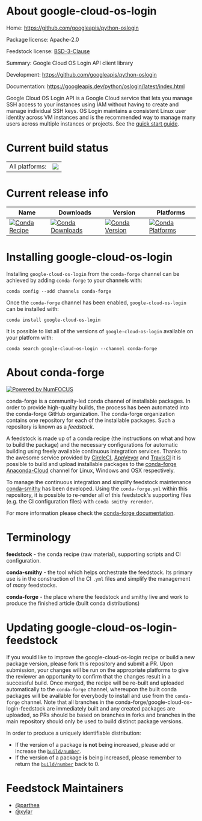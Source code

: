 About google-cloud-os-login
===========================

Home: https://github.com/googleapis/python-oslogin

Package license: Apache-2.0

Feedstock license: [BSD-3-Clause](https://github.com/conda-forge/google-cloud-os-login-feedstock/blob/master/LICENSE.txt)

Summary: Google Cloud OS Login API client library

Development: https://github.com/googleapis/python-oslogin

Documentation: https://googleapis.dev/python/oslogin/latest/index.html

Google Cloud OS Login API is a Google Cloud service that lets you manage SSH access to your instances using IAM without having to create and manage individual SSH keys. OS Login maintains a consistent Linux user identity across VM instances and is the recommended way to manage many users across multiple instances or projects.
See the [quick start guide](https://googleapis.dev/python/oslogin/latest/index.html#quick-start).

Current build status
====================


<table><tr><td>All platforms:</td>
    <td>
      <a href="https://dev.azure.com/conda-forge/feedstock-builds/_build/latest?definitionId=9637&branchName=master">
        <img src="https://dev.azure.com/conda-forge/feedstock-builds/_apis/build/status/google-cloud-os-login-feedstock?branchName=master">
      </a>
    </td>
  </tr>
</table>

Current release info
====================

| Name | Downloads | Version | Platforms |
| --- | --- | --- | --- |
| [![Conda Recipe](https://img.shields.io/badge/recipe-google--cloud--os--login-green.svg)](https://anaconda.org/conda-forge/google-cloud-os-login) | [![Conda Downloads](https://img.shields.io/conda/dn/conda-forge/google-cloud-os-login.svg)](https://anaconda.org/conda-forge/google-cloud-os-login) | [![Conda Version](https://img.shields.io/conda/vn/conda-forge/google-cloud-os-login.svg)](https://anaconda.org/conda-forge/google-cloud-os-login) | [![Conda Platforms](https://img.shields.io/conda/pn/conda-forge/google-cloud-os-login.svg)](https://anaconda.org/conda-forge/google-cloud-os-login) |

Installing google-cloud-os-login
================================

Installing `google-cloud-os-login` from the `conda-forge` channel can be achieved by adding `conda-forge` to your channels with:

```
conda config --add channels conda-forge
```

Once the `conda-forge` channel has been enabled, `google-cloud-os-login` can be installed with:

```
conda install google-cloud-os-login
```

It is possible to list all of the versions of `google-cloud-os-login` available on your platform with:

```
conda search google-cloud-os-login --channel conda-forge
```


About conda-forge
=================

[![Powered by NumFOCUS](https://img.shields.io/badge/powered%20by-NumFOCUS-orange.svg?style=flat&colorA=E1523D&colorB=007D8A)](http://numfocus.org)

conda-forge is a community-led conda channel of installable packages.
In order to provide high-quality builds, the process has been automated into the
conda-forge GitHub organization. The conda-forge organization contains one repository
for each of the installable packages. Such a repository is known as a *feedstock*.

A feedstock is made up of a conda recipe (the instructions on what and how to build
the package) and the necessary configurations for automatic building using freely
available continuous integration services. Thanks to the awesome service provided by
[CircleCI](https://circleci.com/), [AppVeyor](https://www.appveyor.com/)
and [TravisCI](https://travis-ci.com/) it is possible to build and upload installable
packages to the [conda-forge](https://anaconda.org/conda-forge)
[Anaconda-Cloud](https://anaconda.org/) channel for Linux, Windows and OSX respectively.

To manage the continuous integration and simplify feedstock maintenance
[conda-smithy](https://github.com/conda-forge/conda-smithy) has been developed.
Using the ``conda-forge.yml`` within this repository, it is possible to re-render all of
this feedstock's supporting files (e.g. the CI configuration files) with ``conda smithy rerender``.

For more information please check the [conda-forge documentation](https://conda-forge.org/docs/).

Terminology
===========

**feedstock** - the conda recipe (raw material), supporting scripts and CI configuration.

**conda-smithy** - the tool which helps orchestrate the feedstock.
                   Its primary use is in the construction of the CI ``.yml`` files
                   and simplify the management of *many* feedstocks.

**conda-forge** - the place where the feedstock and smithy live and work to
                  produce the finished article (built conda distributions)


Updating google-cloud-os-login-feedstock
========================================

If you would like to improve the google-cloud-os-login recipe or build a new
package version, please fork this repository and submit a PR. Upon submission,
your changes will be run on the appropriate platforms to give the reviewer an
opportunity to confirm that the changes result in a successful build. Once
merged, the recipe will be re-built and uploaded automatically to the
`conda-forge` channel, whereupon the built conda packages will be available for
everybody to install and use from the `conda-forge` channel.
Note that all branches in the conda-forge/google-cloud-os-login-feedstock are
immediately built and any created packages are uploaded, so PRs should be based
on branches in forks and branches in the main repository should only be used to
build distinct package versions.

In order to produce a uniquely identifiable distribution:
 * If the version of a package **is not** being increased, please add or increase
   the [``build/number``](https://docs.conda.io/projects/conda-build/en/latest/resources/define-metadata.html#build-number-and-string).
 * If the version of a package **is** being increased, please remember to return
   the [``build/number``](https://docs.conda.io/projects/conda-build/en/latest/resources/define-metadata.html#build-number-and-string)
   back to 0.

Feedstock Maintainers
=====================

* [@parthea](https://github.com/parthea/)
* [@xylar](https://github.com/xylar/)

